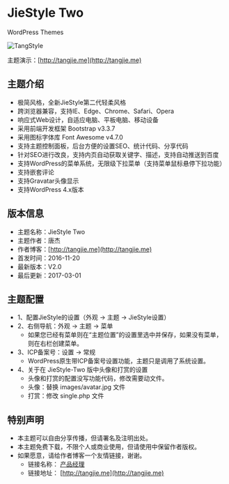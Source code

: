 # JieStyle Two

WordPress Themes

![TangStyle](http://tangjie.me/media/themes/JieStyle-Two.jpg)

主题演示：[http://tangjie.me](http://tangjie.me)

## 主题介绍
* 极简风格，全新JieStyle第二代轻柔风格
* 跨浏览器兼容，支持IE、Edge、Chrome、Safari、Opera
* 响应式Web设计，自适应电脑、平板电脑、移动设备
* 采用前端开发框架 Bootstrap v3.3.7
* 采用图标字体库 Font Awesome v4.7.0
* 支持主题控制面板，后台方便的设置SEO、统计代码、分享代码
* 针对SEO进行改良，支持内页自动获取关键字、描述，支持自动推送到百度
* 支持WordPress的菜单系统，无限级下拉菜单（支持菜单鼠标悬停下拉功能）
* 支持嵌套评论
* 支持Gravatar头像显示
* 支持WordPress 4.x版本

## 版本信息
* 主题名称：JieStyle Two
* 主题作者：唐杰
* 作者博客：[http://tangjie.me](http://tangjie.me)
* 首发时间：2016-11-20
* 最新版本：V2.0
* 最后更新：2017-03-01

## 主题配置
* 1、配置JieStyle的设置（外观 -> 主题 -> JieStyle设置）
* 2、右侧导航：外观 -> 主题 -> 菜单
    *  如果您已经有菜单则在“主题位置”的设置里选中并保存，如果没有菜单，则在右栏创建菜单。
* 3、ICP备案号：设置 -> 常规
    *  WordPress原生带ICP备案号设置功能，主题只是调用了系统设置。
* 4、关于在 JieStyle-Two 版中头像和打赏的设置
    *  头像和打赏的配置没写功能代码，修改需要动文件。
    *  头像：替换 images/avatar.jpg 文件
    *  打赏：修改 single.php 文件

## 特别声明
* 本主题可以自由分享传播，但请署名及注明出处。
* 本主题免费下载，不限个人或商业使用，但请使用中保留作者版权。
* 如果愿意，请给作者博客一个友情链接，谢谢。
    *  链接名称： [产品经理](http://tangjie.me)
    *  链接地址： [http://tangjie.me](http://tangjie.me)
